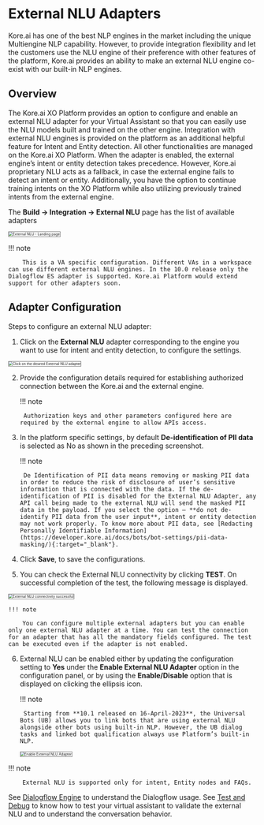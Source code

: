 # **External NLU Adapters**

Kore.ai has one of the best NLP engines in the market including the unique Multiengine NLP capability. However, to provide integration flexibility and let the customers use the NLU engine of their preference with other features of the platform, Kore.ai provides an ability to make an external NLU engine co-exist with our built-in NLP engines.


## Overview

The Kore.ai XO Platform provides an option to configure and enable an external NLU adapter for your Virtual Assistant so that you can easily use the NLU models built and trained on the other engine. Integration with external NLU engines is provided on the platform as an additional helpful feature for Intent and Entity detection. All other functionalities are managed on the Kore.ai XO Platform. When the adapter is enabled, the external engine’s intent or entity detection takes precedence. However, Kore.ai proprietary NLU acts as a fallback, in case the external engine fails to detect an intent or entity. Additionally, you have the option to continue training intents on the XO Platform while also utilizing previously trained intents from the external engine.

The **Build → Integration → External NLU** page has the list of available adapters

<img src="../images/external-nlu-img1.png" alt="External NLU - Landing page" title="External NLU - Landing page" style="border: 1px solid gray;zoom:50%;"/>


!!! note

        This is a VA specific configuration. Different VAs in a workspace can use different external NLU engines. In the 10.0 release only the Dialogflow ES adapter is supported. Kore.ai Platform would extend support for other adapters soon.


## Adapter Configuration

Steps to configure an external NLU adapter:

1. Click on the **External NLU** adapter corresponding to the engine you want to use for intent and entity detection, to configure the settings.  
<img src="../images/external-nlu-img2-dialogflow-es.png" alt="Click on the desired External NLU adapter" title="Click on the desired External NLU adapter" style="border: 1px solid gray;zoom:50%;"/>

2. Provide the configuration details required for establishing authorized connection between the Kore.ai and the external engine.  
  
    !!! note
  
        Authorization keys and other parameters configured here are required by the external engine to allow APIs access.

3. In the platform specific settings, by default **De-identification of PII data** is selected as No as shown in the preceding screenshot.  
  
    !!! note
    
        De Identification of PII data means removing or masking PII data in order to reduce the risk of disclosure of user’s sensitive information that is connected with the data. If the de-identification of PII is disabled for the External NLU Adapter, any API call being made to the external NLU will send the masked PII data in the payload. If you select the option – **do not de-identify PII data from the user input**, intent or entity detection may not work properly. To know more about PII data, see [Redacting Personally Identifiable Information](https://developer.kore.ai/docs/bots/bot-settings/pii-data-masking/){:target="_blank"}.

4. Click **Save**, to save the configurations.
5. You can check the External NLU connectivity by clicking **TEST**. On successful completion of the test, the following message is displayed.  
<img src="../images/external-nlu-img3-dialogflow-es-test-success.png" alt="External NLU connectivity successful" title="External NLU connectivity successful" style="border: 1px solid gray;zoom:50%;"/>  
  
    !!! note
    
        You can configure multiple external adapters but you can enable only one external NLU adapter at a time. You can test the connection for an adapter that has all the mandatory fields configured. The test can be executed even if the adapter is not enabled.

6. External NLU can be enabled either by updating the configuration setting to **Yes** under the **Enable External NLU Adapter** option in the configuration panel, or by using the **Enable/Disable** option that is displayed on clicking the ellipsis icon.  
  
    !!! note
    
        Starting from **10.1 released on 16-April-2023**, the Universal Bots (UB) allows you to link bots that are using external NLU alongside other bots using built-in NLP. However, the UB dialog tasks and linked bot qualification always use Platform’s built-in NLP.

    <img src="../images/external-nlu-img4-dialogflow-es-enable.png" alt="Enable External NLU Adapter" title="Enable External NLU Adapter" style="border: 1px solid gray;zoom:50%;"/>


!!! note

        External NLU is supported only for intent, Entity nodes and FAQs.

See [Dialogflow Engine](https://developer.kore.ai/integrations/dialogflow-engine/) to understand the Dialogflow usage. See [Test and Debug](https://developer.kore.ai/integrations/test-and-debug/) to know how to test your virtual assistant to validate the external NLU and to understand the conversation behavior.
